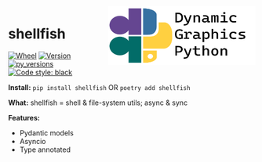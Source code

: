 <a href="https://github.com/dynamic-graphics-inc/dgpy-libs">
<img align="right" src="https://github.com/dynamic-graphics-inc/dgpy-libs/blob/master/docs/images/dgpy_banner.svg?raw=true" alt="drawing" height="120" width="300"/>
</a>

# shellfish

[![Wheel](https://img.shields.io/pypi/wheel/shellfish.svg)](https://img.shields.io/pypi/wheel/shellfish.svg)
[![Version](https://img.shields.io/pypi/v/shellfish.svg)](https://img.shields.io/pypi/v/shellfish.svg)
[![py_versions](https://img.shields.io/pypi/pyversions/shellfish.svg)](https://img.shields.io/pypi/pyversions/shellfish.svg)
[![Code style: black](https://img.shields.io/badge/code%20style-black-000000.svg)](https://github.com/psf/black)

**Install:** `pip install shellfish` OR `poetry add shellfish`

**What:** shellfish = shell & file-system utils; async & sync

**Features:**

 - Pydantic models
 - Asyncio
 - Type annotated
